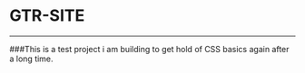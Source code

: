 # GTR-SITE
--------------------------------------------------------- 
###This is a test project i am building to get hold of CSS basics again after a long time.

